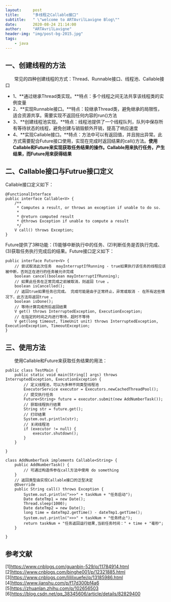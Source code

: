 ```yaml
---
layout:     post
title:      "多线程之Callable接口"
subtitle:   " \"welcome to ARTAvrilLavigne Blog\""
date:       2020-08-24 21:14:00
author:     "ARTAvrilLavigne"
header-img: "img/post-bg-2015.jpg"
tags:
    - java
---
```

## 一、创建线程的方法<br>

　　常见的四种创建线程的方式：Thread、Runnable接口、线程池、Callable接口<br>
* 1、**通过继承Thread类实现。**特点：多个线程之间无法共享该线程类的实例变量<br>
* 2、**实现Runnable接口。**特点：较继承Thread类，避免继承的局限性，适合资源共享。需要实现不返回任何内容的run()方法<br>
* 3、**创建线程池实现。**特点：线程池提供了一个线程队列，队列中保存所有等待状态的线程，避免创建与销毁额外开销，提高了响应速度<br>
* 4、**实现Callable接口。**特点：方法中可以有返回值，并且抛出异常。此方式需要配合Future接口使用，实现在完成时返回结果的call()方法。**使用Callable和Future来实现获取任务结果的操作。Callable用来执行任务，产生结果，而Future用来获得结果**<br>
  
## 二、Callable接口与Futrue接口定义<br>

Callable接口定义如下：<br>

```
@FunctionalInterface
public interface Callable<V> {
    /**
     * Computes a result, or throws an exception if unable to do so.
     *
     * @return computed result
     * @throws Exception if unable to compute a result
     */
    V call() throws Exception;
}
```

Future提供了3种功能：(1)能够中断执行中的任务、(2)判断任务是否执行完成、(3)获取任务执行完成后的结果。Future接口定义如下：<br>

```
public interface Future<V> {
	// 尝试取消此次任务  mayInterruptIfRunning - true如果执行该任务的线程应该被中断，否则正在进行的任务被允许完成 
    boolean cancel(boolean mayInterruptIfRunning);
	// 如果此任务在正常完成之前被取消，则返回 true 。 
    boolean isCancelled();
	// 返回true如果任务已完成。 完成可能是由于正常终止，异常或取消 - 在所有这些情况下，此方法将返回true 。 
    boolean isDone();
	// 等待计算完成然后返回结果
    V get() throws InterruptedException, ExecutionException;
    // 在指定的时间之内进行等待，超时不等待
    V get(long timeout, TimeUnit unit) throws InterruptedException, ExecutionException, TimeoutException;
}
```
  
## 三、使用方法<br>

　　使用Callable和Future来获取任务结果的用法：<br>

```
public class TestMain {
    public static void main(String[] args) throws InterruptedException, ExecutionException {
        // 定义线程池，可以为多种不同类型线程池
        ExecutorService executor = Executors.newCachedThreadPool();
        // 提交执行任务
        Future<String> future = executor.submit(new AddNumberTask());
        // 获取线程执行结果
        String str = future.get();
        // 打印结果
        System.out.println(str);
        // 关闭线程池
        if (executor != null) {
            executor.shutdown();
        }
    }

}

class AddNumberTask implements Callable<String> {
    public AddNumberTask() {
        // 可通过构造传参在call方法中使用 do something
    }
    // 返回类型由实现Callable接口的泛型决定
    @Override
    public String call() throws Exception {
        System.out.println(">>>" + taskNum + "任务启动");
        Date dateTmp1 = new Date();
        Thread.sleep(1000);
        Date dateTmp2 = new Date();
        long time = dateTmp2.getTime() - dateTmp1.getTime();
        System.out.println(">>>" + taskNum + "任务终止");
        return taskNum + "任务返回运行结果,当前任务时间：" + time + "毫秒";
    }

}
```

## 参考文献<br>
[1]https://www.cnblogs.com/guanbin-529/p/11784914.html<br>
[2]https://www.cnblogs.com/binghe001/p/12321885.html<br>
[3]https://www.cnblogs.com/lililixuefei/p/13185986.html<br>
[4]https://www.jianshu.com/p/f17d300bf4a6<br>
[5]https://zhuanlan.zhihu.com/p/102656503<br>
[6]https://blog.csdn.net/qq_38345606/article/details/82829400<br>
